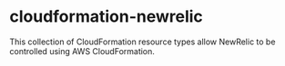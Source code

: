 # cloudformation-newrelic
This collection of CloudFormation resource types allow NewRelic to be controlled using AWS CloudFormation.
